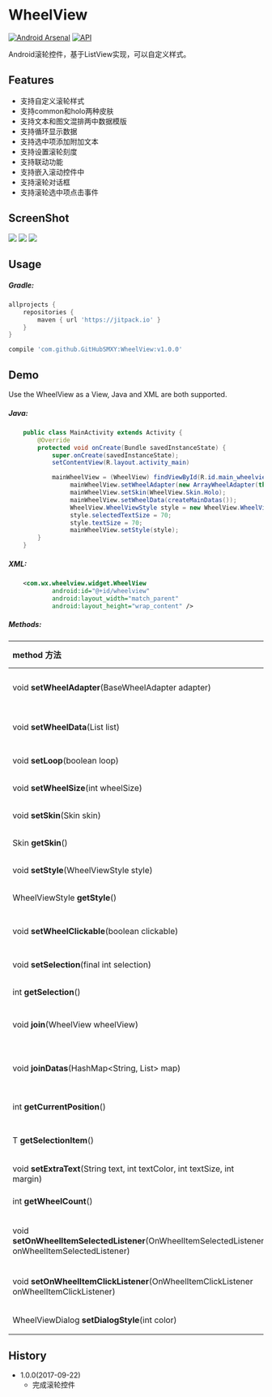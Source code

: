 # WheelView  

[![Android Arsenal](https://img.shields.io/badge/Android%20Arsenal-WheelView-green.svg?style=true)](https://android-arsenal.com/details/1/3853)  [![API](https://img.shields.io/badge/API-14%2B-brightgreen.svg?style=flat)](https://android-arsenal.com/api?level=14)

Android滚轮控件，基于ListView实现，可以自定义样式。

Features
--
* 支持自定义滚轮样式
* 支持common和holo两种皮肤
* 支持文本和图文混排两中数据模版
* 支持循环显示数据
* 支持选中项添加附加文本
* 支持设置滚轮刻度
* 支持联动功能
* 支持嵌入滚动控件中
* 支持滚轮对话框
* 支持滚轮选中项点击事件

ScreenShot
--
![](https://github.com/GithubSMXY/WheelView/blob/master/screenshot/screenshot.gif)
![](https://github.com/GithubSMXY/WheelView/blob/master/screenshot/screenshot1.png)
![](https://github.com/GithubSMXY/WheelView/blob/master/screenshot/screenshot2.png)

Usage
--
##### Gradle:
```groovy
allprojects {
    repositories {
        maven { url 'https://jitpack.io' }
    }
}
```
```groovy
compile 'com.github.GitHubSMXY:WheelView:v1.0.0'
```

Demo
--
Use the WheelView as a View, Java and XML are both supported.

##### Java:
```Java
    public class MainActivity extends Activity {
        @Override
        protected void onCreate(Bundle savedInstanceState) {
            super.onCreate(savedInstanceState);
            setContentView(R.layout.activity_main)

            mainWheelView = (WheelView) findViewById(R.id.main_wheelview);
                 mainWheelView.setWheelAdapter(new ArrayWheelAdapter(this,80,0));
                 mainWheelView.setSkin(WheelView.Skin.Holo);
                 mainWheelView.setWheelData(createMainDatas());
                 WheelView.WheelViewStyle style = new WheelView.WheelViewStyle();
                 style.selectedTextSize = 70;
                 style.textSize = 70;
                 mainWheelView.setStyle(style);
        }
    }
```

##### XML:
```xml
    <com.wx.wheelview.widget.WheelView
            android:id="@+id/wheelview"
            android:layout_width="match_parent"
            android:layout_height="wrap_content" />
```

##### Methods:
| method 方法          | description 描述 |
|:---				 |:---|
| void **setWheelAdapter**(BaseWheelAdapter<T> adapter)  	     | 设置滚轮数据源适配器（required） |
| void **setWheelData**(List<T> list)  	     | 设置滚轮数据（required） |
| void **setLoop**(boolean loop)  	     | 设置滚轮是否循环滚动 |
| void **setWheelSize**(int wheelSize) 	     | 设置滚轮个数 |
| void **setSkin**(Skin skin) 	     | 设置皮肤风格 |
| Skin **getSkin**()  	     | 获得皮肤风格 |
| void **setStyle**(WheelViewStyle style)  	     | 设置滚轮样式 |
| WheelViewStyle **getStyle**()  	     | 获得滚轮样式 |
| void **setWheelClickable**(boolean clickable)  	     | 设置滚轮选中项是否可点击 |
| void **setSelection**(final int selection) 	     | 设置滚轮位置 |
| int **getSelection**() 	     | 获取滚轮位置 |
| void **join**(WheelView wheelView)  	     | 连接副WheelView（联动设置） |
| void **joinDatas**(HashMap<String, List<T>> map)	     | 副WheelView数据（联动设置） |
| int **getCurrentPosition**()  	     | 获取当前滚轮位置 |
| T **getSelectionItem**()  	     | 获取当前滚轮位置的数据 |
| void **setExtraText**(String text, int textColor, int textSize, int margin)     	     | 设置选中行附加文本 |
| int **getWheelCount**() 	     | 获得滚轮数据总数 |
| void **setOnWheelItemSelectedListener**(OnWheelItemSelectedListener<T> onWheelItemSelectedListener) | 设置滚轮滑动停止时事件，监听滚轮选中项 |
| void **setOnWheelItemClickListener**(OnWheelItemClickListener<T> onWheelItemClickListener) | 设置滚轮选中项点击事件 |
| WheelViewDialog **setDialogStyle**(int color) | 设置Dialog外观颜色 |

History
--
* 1.0.0(2017-09-22)
    - 完成滚轮控件